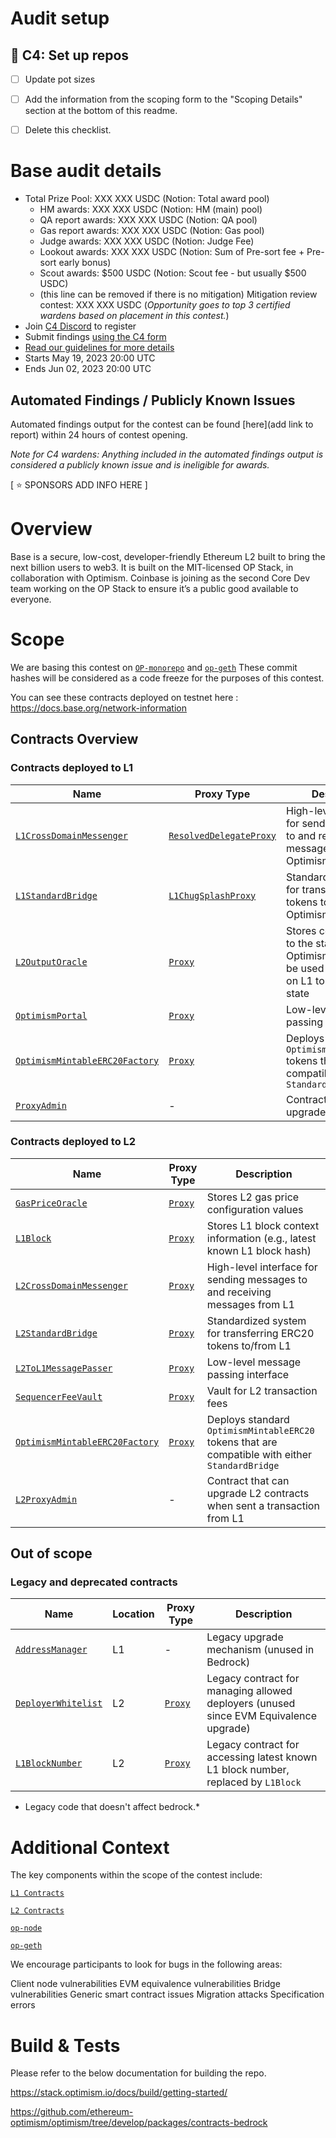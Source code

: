 # Audit setup

## 🐺 C4: Set up repos
- [ ] Update pot sizes
- [ ] Add the information from the scoping form to the "Scoping Details" section at the bottom of this readme.
- [ ] Delete this checklist.


# Base audit details
- Total Prize Pool: XXX XXX USDC (Notion: Total award pool)
  - HM awards: XXX XXX USDC (Notion: HM (main) pool)
  - QA report awards: XXX XXX USDC (Notion: QA pool)
  - Gas report awards: XXX XXX USDC (Notion: Gas pool)
  - Judge awards: XXX XXX USDC (Notion: Judge Fee)
  - Lookout awards: XXX XXX USDC (Notion: Sum of Pre-sort fee + Pre-sort early bonus)
  - Scout awards: $500 USDC (Notion: Scout fee - but usually $500 USDC)
  - (this line can be removed if there is no mitigation) Mitigation review contest: XXX XXX USDC (*Opportunity goes to top 3 certified wardens based on placement in this contest.*)
- Join [C4 Discord](https://discord.gg/code4rena) to register
- Submit findings [using the C4 form](https://code4rena.com/contests/2023-05-base-contest/submit)
- [Read our guidelines for more details](https://docs.code4rena.com/roles/wardens)
- Starts May 19, 2023 20:00 UTC
- Ends Jun 02, 2023 20:00 UTC

## Automated Findings / Publicly Known Issues

Automated findings output for the contest can be found [here](add link to report) within 24 hours of contest opening.

*Note for C4 wardens: Anything included in the automated findings output is considered a publicly known issue and is ineligible for awards.*

[ ⭐️ SPONSORS ADD INFO HERE ]

# Overview

Base is a secure, low-cost, developer-friendly Ethereum L2 built to bring the next billion users to web3.
It is built on the MIT-licensed OP Stack, in collaboration with Optimism. Coinbase is joining as the second Core Dev team working on the OP Stack to ensure it’s a public good available to everyone.



# Scope
We are basing this contest on [`OP-monorepo`](https://github.com/ethereum-optimism/optimism/commit/382d38b7d45bcbf73cb5e1e3f28cbd45d24e8a59)  and [`op-geth`](https://github.com/ethereum-optimism/op-geth/commit/3fa9e812447af947c0208838453268a8ea33444b) 
These commit hashes will be considered as a code freeze for the purposes of this contest.

You can see these contracts deployed on testnet here : https://docs.base.org/network-information

## Contracts Overview

### Contracts deployed to L1


| Name                                                                                     | Proxy Type                                                              | Description                                                                                         |
| ---------------------------------------------------------------------------------------- | ----------------------------------------------------------------------- | --------------------------------------------------------------------------------------------------- |
| [`L1CrossDomainMessenger`](https://github.com/ethereum-optimism/optimism/tree/develop/specs/messengers.md)                                    | [`ResolvedDelegateProxy`](https://github.com/ethereum-optimism/optimism/tree/develop/packages/contracts-bedrock/contracts/legacy/ResolvedDelegateProxy.sol) | High-level interface for sending messages to and receiving messages from Optimism                   |
| [`L1StandardBridge`](https://github.com/ethereum-optimism/optimism/tree/develop/specs/bridges.md)                                             | [`L1ChugSplashProxy`](https://github.com/ethereum-optimism/optimism/tree/develop/packages/contracts-bedrock/contracts/legacy/L1ChugSplashProxy.sol)         | Standardized system for transfering ERC20 tokens to/from Optimism                                   |
| [`L2OutputOracle`](https://github.com/ethereum-optimism/optimism/tree/develop/specs/proposals.md#l2-output-oracle-smart-contract)             | [`Proxy`](https://github.com/ethereum-optimism/optimism/tree/develop/packages/contracts-bedrock/contracts/universal/Proxy.sol)                              | Stores commitments to the state of Optimism which can be used by contracts on L1 to access L2 state |
| [`OptimismPortal`](https://github.com/ethereum-optimism/optimism/tree/develop/specs/deposits.md#deposit-contract)                             | [`Proxy`](https://github.com/ethereum-optimism/optimism/tree/develop/packages/contracts-bedrock/contracts/universal/Proxy.sol)                              | Low-level message passing interface                                                                 |
| [`OptimismMintableERC20Factory`](https://github.com/ethereum-optimism/optimism/tree/develop/specs/predeploys.md#optimismmintableerc20factory) | [`Proxy`](https://github.com/ethereum-optimism/optimism/tree/develop/packages/contracts-bedrock/contracts/universal/Proxy.sol)                              | Deploys standard `OptimismMintableERC20` tokens that are compatible with either `StandardBridge`    |
| [`ProxyAdmin`](https://github.com/ethereum-optimism/optimism/tree/develop/specs/TODO)                                                         | -                                                                       | Contract that can upgrade L1 contracts                                                              |

### Contracts deployed to L2

| Name                                                                                     | Proxy Type                                 | Description                                                                                      |
| ---------------------------------------------------------------------------------------- | ------------------------------------------ | ------------------------------------------------------------------------------------------------ |
| [`GasPriceOracle`](https://github.com/ethereum-optimism/optimism/tree/develop/specs/predeploys.md#ovm_gaspriceoracle)                         | [`Proxy`](https://github.com/ethereum-optimism/optimism/tree/develop/packages/contracts-bedrock/contracts/universal/Proxy.sol) | Stores L2 gas price configuration values                                                         |
| [`L1Block`](https://github.com/ethereum-optimism/optimism/tree/develop/specs/predeploys.md#l1block)                                           | [`Proxy`](https://github.com/ethereum-optimism/optimism/tree/develop/packages/contracts-bedrock/contracts/universal/Proxy.sol) | Stores L1 block context information (e.g., latest known L1 block hash)                           |
| [`L2CrossDomainMessenger`](https://github.com/ethereum-optimism/optimism/tree/develop/specs/predeploys.md#l2crossdomainmessenger)             | [`Proxy`](https://github.com/ethereum-optimism/optimism/tree/develop/packages/contracts-bedrock/contracts/universal/Proxy.sol) | High-level interface for sending messages to and receiving messages from L1                      |
| [`L2StandardBridge`](https://github.com/ethereum-optimism/optimism/tree/develop/specs/predeploys.md#l2standardbridge)                         | [`Proxy`](https://github.com/ethereum-optimism/optimism/tree/develop/packages/contracts-bedrock/contracts/universal/Proxy.sol) | Standardized system for transferring ERC20 tokens to/from L1                                     |
| [`L2ToL1MessagePasser`](https://github.com/ethereum-optimism/optimism/tree/develop/specs/predeploys.md#ovm_l2tol1messagepasser)               | [`Proxy`](https://github.com/ethereum-optimism/optimism/tree/develop/packages/contracts-bedrock/contracts/universal/Proxy.sol) | Low-level message passing interface                                                              |
| [`SequencerFeeVault`](https://github.com/ethereum-optimism/optimism/tree/develop/specs/predeploys.md#sequencerfeevault)                       | [`Proxy`](https://github.com/ethereum-optimism/optimism/tree/develop/packages/contracts-bedrock/contracts/universal/Proxy.sol) | Vault for L2 transaction fees                                                                    |
| [`OptimismMintableERC20Factory`](https://github.com/ethereum-optimism/optimism/tree/develop/specs/predeploys.md#optimismmintableerc20factory) | [`Proxy`](https://github.com/ethereum-optimism/optimism/tree/develop/packages/contracts-bedrock/contracts/universal/Proxy.sol) | Deploys standard `OptimismMintableERC20` tokens that are compatible with either `StandardBridge` |
| [`L2ProxyAdmin`](https://github.com/ethereum-optimism/optimism/tree/develop/specs/TODO)                                                       | -                                          | Contract that can upgrade L2 contracts when sent a transaction from L1                           |

## Out of scope

### Legacy and deprecated contracts

| Name                                                            | Location | Proxy Type                                 | Description                                                                           |
| --------------------------------------------------------------- | -------- | ------------------------------------------ | ------------------------------------------------------------------------------------- |
| [`AddressManager`](https://github.com/ethereum-optimism/optimism/tree/develop/packages/contracts-bedrock/contracts/legacy/AddressManager.sol)       | L1       | -                                          | Legacy upgrade mechanism (unused in Bedrock)                                          |
| [`DeployerWhitelist`](https://github.com/ethereum-optimism/optimism/tree/develop/packages/contracts-bedrock/contracts/legacy/DeployerWhitelist.sol) | L2       | [`Proxy`](https://github.com/ethereum-optimism/optimism/tree/develop/packages/contracts-bedrock/contracts/universal/Proxy.sol) | Legacy contract for managing allowed deployers (unused since EVM Equivalence upgrade) |
| [`L1BlockNumber`](https://github.com/ethereum-optimism/optimism/tree/develop/packages/contracts-bedrock/contracts/legacy/L1BlockNumber.sol)         | L2       | [`Proxy`](https://github.com/ethereum-optimism/optimism/tree/develop/packages/contracts-bedrock/contracts/universal/Proxy.sol) | Legacy contract for accessing latest known L1 block number, replaced by `L1Block`     |

* Legacy code that doesn't affect bedrock.*

# Additional Context



The key components within the scope of the contest include:

[`L1 Contracts`](https://github.com/ethereum-optimism/optimism/tree/develop/packages/contracts-bedrock/contracts/L1)

[`L2 Contracts`](https://github.com/ethereum-optimism/optimism/tree/develop/packages/contracts-bedrock/contracts/L2)

[`op-node`](https://github.com/ethereum-optimism/optimism/tree/develop/op-node)

[`op-geth`](https://github.com/ethereum-optimism/op-geth)

We encourage participants to look for bugs in the following areas:

Client node vulnerabilities
EVM equivalence vulnerabilities
Bridge vulnerabilities
Generic smart contract issues
Migration attacks
Specification errors


# Build & Tests

Please refer to the below documentation for building the repo.

https://stack.optimism.io/docs/build/getting-started/

https://github.com/ethereum-optimism/optimism/tree/develop/packages/contracts-bedrock

